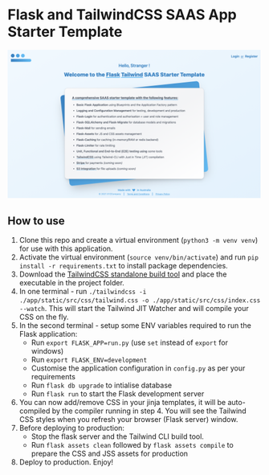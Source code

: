 # Flask and TailwindCSS SAAS App Starter Template

![Flask Tailwind SAAS Starter Preview](app/static/preview.png)

## How to use

1. Clone this repo and create a virtual environment (`python3 -m venv venv`) for use with this application.
2. Activate the virtual environment (`source venv/bin/activate`) and run `pip install -r requirements.txt` to install package dependencies.
3. Download the [TailwindCSS standalone build tool](https://tailwindcss.com/blog/standalone-cli) and place the executable in the project folder.
4. In one terminal - run `./tailwindcss -i ./app/static/src/css/tailwind.css -o ./app/static/src/css/index.css --watch`. This will start the Tailwind JIT Watcher and will compile your CSS on the fly.
5. In the second terminal - setup some ENV variables required to run the Flask application:
   - Run `export FLASK_APP=run.py` (use `set` instead of `export` for windows)
   - Run `export FLASK_ENV=development`
   - Customise the application configuration in `config.py` as per your requirements
   - Run `flask db upgrade` to intialise database
   - Run `flask run` to start the Flask development server
6. You can now add/remove CSS in your jinja templates, it will be auto-compiled by the compiler running in step 4. You will see the Tailwind CSS styles when you refresh your browser (Flask server) window.
7. Before deploying to production:
   - Stop the flask server and the Tailwind CLI build tool.
   - Run `flask assets clean` followed by `flask assets compile` to prepare the CSS and JSS assets for production
8. Deploy to production. Enjoy!
